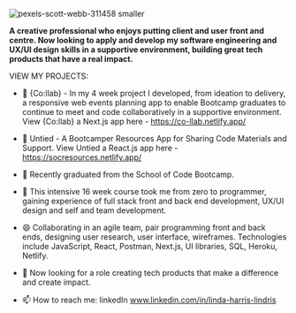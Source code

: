 ![pexels-scott-webb-311458 smaller](https://user-images.githubusercontent.com/93371648/160214314-5216bc5f-e976-49bd-95f2-ef5aaf7074fc.jpg)



**A creative professional who enjoys putting client and user front and centre. Now looking to apply and develop my software engineering and UX/UI design skills in a supportive environment, building great tech products that have a real impact.**

VIEW MY PROJECTS:
- 👯 {Co:llab} - In my 4 week project I developed, from ideation to delivery, a responsive web events planning app to enable Bootcamp graduates to continue to meet and code collaboratively in a supportive environment.   View {Co:llab} a Next.js app  here - https://co-llab.netlify.app/
- 👯 Untied - A Bootcamper Resources App for Sharing Code Materials and Support. View Untied a React.js app here - https://socresources.netlify.app/


- 🔭 Recently graduated from the School of Code Bootcamp.
- 🌱 This intensive 16 week course took me from zero to programmer, gaining experience of full stack front and back end development, UX/UI design and self and team development.
- 😄 Collaborating in an agile team, pair programming front and back ends, designing user research, user interface, wireframes. Technologies include JavaScript, React, Postman, Next.js, UI libraries, SQL, Heroku, Netlify.   
- 💬 Now looking for a role creating tech products that make a difference and create impact.
- 📫 How to reach me: linkedIn www.linkedin.com/in/linda-harris-lindris



